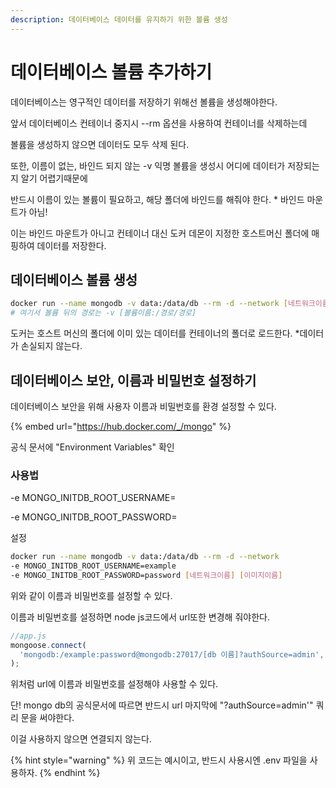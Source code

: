```yaml
---
description: 데이터베이스 데이터를 유지하기 위한 볼륨 생성
---
```


# 데이터베이스 볼륨 추가하기

데이터베이스는 영구적인 데이터를 저장하기 위해선 볼륨을 생성해야한다.

앞서 데이터베이스 컨테이너 중지시 --rm 옵션을 사용하여 컨테이너를 삭제하는데

볼륨을 생성하지 않으면 데이터도 모두 삭제 된다.

또한, 이름이 없는, 바인드 되지 않는 -v 익명 볼륨을 생성시 어디에 데이터가 저장되는지 알기 어렵기때문에

반드시 이름이 있는 볼륨이 필요하고, 해당 폴더에 바인드를 해줘야 한다. \* 바인드 마운트가 아님!

이는 바인드 마운트가 아니고 컨테이너 대신 도커 데몬이 지정한 호스트머신 폴더에 매핑하여 데이터를 저장한다.&#x20;



## 데이터베이스 볼륨 생성

```bash
docker run --name mongodb -v data:/data/db --rm -d --network [네트워크이름] [이미지이름]
# 여기서 볼륨 뒤의 경로는 -v [볼륨이름:/경로/경로]
```

도커는 호스트 머신의 폴더에 이미 있는 데이터를 컨테이너의 폴더로 로드한다. \*데이터가 손실되지 않는다.



## 데이터베이스 보안, 이름과 비밀번호 설정하기

데이터베이스 보안을 위해 사용자 이름과 비밀번호를 환경 설정할 수 있다.

{% embed url="https://hub.docker.com/_/mongo" %}

공식 문서에 "Environment Variables" 확인

### 사용법

\-e MONGO\_INITDB\_ROOT\_USERNAME=

\-e MONGO\_INITDB\_ROOT\_PASSWORD=

설정

```bash
docker run --name mongodb -v data:/data/db --rm -d --network 
-e MONGO_INITDB_ROOT_USERNAME=example
-e MONGO_INITDB_ROOT_PASSWORD=password [네트워크이름] [이미지이름]

```

위와 같이 이름과 비밀번호를 설정할 수 있다.

이름과 비밀번호를 설정하면 node js코드에서 url또한 변경해 줘야한다.

```javascript
//app.js
mongoose.connect(
  'mongodb:/example:password@mongodb:27017/[db 이름]?authSource=admin',
);
```

위처럼 url에 이름과 비밀번호를 설정해야 사용할 수 있다. &#x20;

단! mongo db의 공식문서에 따르면 반드시 url 마지막에 "?authSource=admin'" 쿼리 문을 써야한다.

이걸 사용하지 않으면 연결되지 않는다.

{% hint style="warning" %}
위 코드는 예시이고, 반드시 사용시엔 .env 파일을 사용하자.
{% endhint %}

